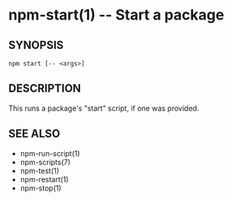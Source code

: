 npm-start(1) -- Start a package
===============================








































































<extoc></extoc>

## SYNOPSIS

    npm start [-- <args>]

## DESCRIPTION

This runs a package's "start" script, if one was provided.

## SEE ALSO

* npm-run-script(1)
* npm-scripts(7)
* npm-test(1)
* npm-restart(1)
* npm-stop(1)
